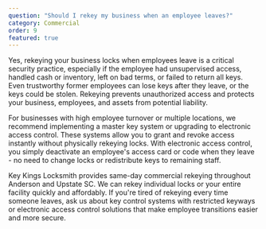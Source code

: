 ```yaml
---
question: "Should I rekey my business when an employee leaves?"
category: Commercial
order: 9
featured: true
---
```


Yes, rekeying your business locks when employees leave is a critical security practice, especially if the employee had unsupervised access, handled cash or inventory, left on bad terms, or failed to return all keys. Even trustworthy former employees can lose keys after they leave, or the keys could be stolen. Rekeying prevents unauthorized access and protects your business, employees, and assets from potential liability.

For businesses with high employee turnover or multiple locations, we recommend implementing a master key system or upgrading to electronic access control. These systems allow you to grant and revoke access instantly without physically rekeying locks. With electronic access control, you simply deactivate an employee's access card or code when they leave - no need to change locks or redistribute keys to remaining staff.

Key Kings Locksmith provides same-day commercial rekeying throughout Anderson and Upstate SC. We can rekey individual locks or your entire facility quickly and affordably. If you're tired of rekeying every time someone leaves, ask us about key control systems with restricted keyways or electronic access control solutions that make employee transitions easier and more secure.
